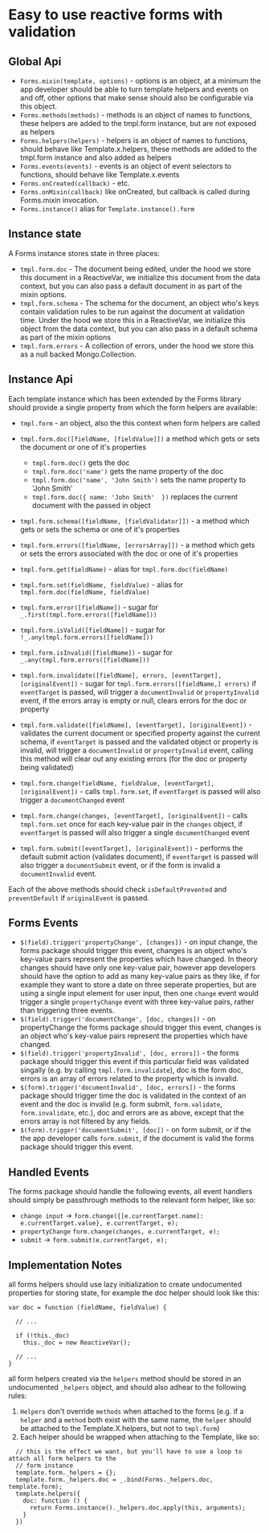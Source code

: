 Easy to use reactive forms with validation
===============

Global Api
---------------

* `Forms.mixin(template, options)` - options is an object, at a minimum the app developer should be able to turn template helpers and events on and off, other options that make sense should also be configurable via this object.
* `Forms.methods(methods)` - methods is an object of names to functions, these helpers are added to the tmpl.form instance, but are not exposed as helpers
* `Forms.helpers(helpers)` - helpers is an object of names to functions, should behave like Template.x.helpers, these methods are added to the tmpl.form instance and also added as helpers
* `Forms.events(events)` - events is an object of event selectors to functions, should behave like Template.x.events
* `Forms.onCreated(callback)` - etc.
* `Forms.onMixin(callback)` like onCreated, but callback is called during Forms.mixin invocation.
* `Forms.instance()` alias for `Template.instance().form`

Instance state
--------------
A Forms instance stores state in three places:

* `tmpl.form.doc` - The document being edited, under the hood we store this document in a ReactiveVar, we initialize this document from the data context, but you can also pass a default document in as part of the mixin options.
* `tmpl.form.schema` - The schema for the document, an object who's keys contain validation rules to be run against the document at validation time. Under the hood we store this in a ReactiveVar, we initialize this object from the data context, but you can also pass in a default schema as part of the mixin options
* `tmpl.form.errors` - A collection of errors, under the hood we store this as a null backed Mongo.Collection.

Instance Api
--------------

Each template instance which has been extended by the Forms library should provide a single property from which the form helpers are available:

* `tmpl.form` - an object, also the this context when form helpers are called
* `tmpl.form.doc([fieldName, [fieldValue]])` a method which gets or sets the document or one of it's properties
    * `tmpl.form.doc()` gets the doc
    * `tmpl.form.doc('name')` gets the name property of the doc
    * `tmpl.form.doc('name', 'John Smith')` sets the name property to 'John Smith'
    * `tmpl.form.doc({ name: 'John Smith'  })` replaces the current document with the passed in object
* `tmpl.form.schema([fieldName, [fieldValidator]])` - a method which gets or sets the schema or one of it's properties
* `tmpl.form.errors([fieldName, [errorsArray]])` - a method which gets or sets the errors associated with the doc or one of it's properties

* `tmpl.form.get(fieldName)` - alias for `tmpl.form.doc(fieldName)`
* `tmpl.form.set(fieldName, fieldValue)` - alias for `tmpl.form.doc(fieldName, fieldValue)`

* `tmpl.form.error([fieldName])` - sugar for `_.first(tmpl.form.errors([fieldName]))`
* `tmpl.form.isValid([fieldName])` - sugar for `!_.any(tmpl.form.errors([fieldName]))`
* `tmpl.form.isInvalid([fieldName])` - sugar for `_.any(tmpl.form.errors([fieldName]))`

* `tmpl.form.invalidate([fieldName], errors, [eventTarget], [originalEvent])` - sugar for `tmpl.form.errors([fieldName,] errors)` if `eventTarget` is passed, will trigger a `documentInvalid` or `propertyInvalid` event, if the errors array is empty or null, clears errors for the doc or property
* `tmpl.form.validate([fieldName], [eventTarget], [originalEvent])` - validates the current document or specified property against the current schema, if `eventTarget` is passed and the validated object or property is invalid, will trigger a `documentInvalid` or `propertyInvalid` event, calling this method will clear out any existing errors (for the doc or property being validated)
* `tmpl.form.change(fieldName, fieldValue, [eventTarget], [originalEvent])` - calls `tmpl.form.set`, if `eventTarget` is passed will also trigger a `documentChanged` event
* `tmpl.form.change(changes, [eventTarget], [originalEvent])` - calls `tmpl.form.set` once for each key-value pair in the `changes` object, if `eventTarget` is passed will also trigger a single `documentChanged` event
* `tmpl.form.submit([eventTarget], [originalEvent])` - performs the default submit action (validates document), if `eventTarget` is passed will also trigger a `documentSubmit` event, or if the form is invalid a `documentInvalid` event.

Each of the above methods should check `isDefaultPrevented` and `preventDefault` if `originalEvent` is passed.

Forms Events
--------------

* `$(field).trigger('propertyChange', [changes])` - on input change, the forms package should trigger this event, changes is an object who's key-value pairs represent the properties which have changed. In theory changes should have only one key-value pair, however app developers should have the option to add as many key-value pairs as they like, if for example they want to store a date on three seperate properties, but are using a single input element for user input, then one `change` event would trigger a single `propertyChange` event with three key-value pairs, rather than triggering three events.
* `$(field).trigger('documentChange', [doc, changes])` - on propertyChange the forms package should trigger this event, changes is an object who's key-value pairs represent the properties which have changed.
* `$(field).trigger('propertyInvalid', [doc, errors])` - the forms package should trigger this event if this particular field was validated singally (e.g. by calling `tmpl.form.invalidate`), doc is the form doc, errors is an array of errors related to the property which is invalid.
* `$(form).trigger('documentInvalid', [doc, errors])` - the forms package should trigger time the doc is validated in the context of an event and the doc is invalid (e.g. form submit, `form.validate`, `form.invalidate`, etc.), doc and errors are as above, except that the errors array is not filtered by any fields.
* `$(form).trigger('documentSubmit', [doc])` - on form submit, or if the the app developer calls `form.submit`, if the document is valid the forms package should trigger this event.


Handled Events
------------

The forms package should handle the following events, all event handlers should simply be passthrough methods to the relevant form helper, like so:

* `change input` -> `form.change({[e.currentTarget.name]: e.currentTarget.value}, e.currentTarget, e);`
* `propertyChange` `form.change(changes, e.currentTarget, e);`
* `submit` -> `form.submit(e.currentTarget, e);`

Implementation Notes
-----------

all forms helpers should use lazy initialization to create undocumented properties for storing state, for example the doc helper should look like this:

```
var doc = function (fieldName, fieldValue) {
  
  // ...

  if (!this._doc)
    this._doc = new ReactiveVar();

  // ...
}
```

all form helpers created via the `helpers` method should be stored in an undocumented `_helpers` object, and should also adhear to the following rules:

1. `Helpers` don't override `methods` when attached to the forms (e.g. if a `helper` and a `method` both exist with the same name, the `helper` should be attached to the Template.X.helpers, but not to `tmpl.form`)
2. Each helper should be wrapped when attaching to the Template, like so:

```
  // this is the effect we want, but you'll have to use a loop to attach all form helpers to the 
  // form instance
  template.form._helpers = {};
  template.form._helpers.doc = _.bind(Forms._helpers.doc, template.form);
  template.helpers({
    doc: function () {
      return Forms.instance()._helpers.doc.apply(this, arguments);
    }
  })
```
